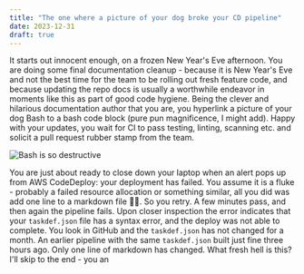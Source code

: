 ```yaml
---
title: "The one where a picture of your dog broke your CD pipeline"
date: 2023-12-31
draft: true
---
```

It starts out innocent enough, on a frozen New Year's Eve afternoon. You are doing some final documentation cleanup - because it is New Year's Eve and not the best time for the team to be rolling out fresh feature code, and because updating the repo docs is usually a worthwhile endeavor in moments like this as part of good code hygiene. Being the clever and hilarious documentation author that you are, you hyperlink a picture of your dog Bash to a bash code block (pure pun magnificence, I might add).  Happy with your updates, you wait for CI to pass testing, linting, scanning etc. and solicit a pull request rubber stamp from the team. 

![Bash is so destructive](/images/bash.png)

You are just about ready to close down your laptop when an alert pops up from AWS CodeDeploy: your deployment has failed. You assume it is a fluke - probably a failed resource allocation or something similar, all you did was add one line to a markdown file :man_shrugging:. So you retry. A few minutes pass, and then again the pipeline fails. 
Upon closer inspection the error indicates that your `taskdef.json` file has a syntax error, and the deploy was not able to complete. You look in GitHub and the `taskdef.json` has not changed for a month. 
An earlier pipeline with the same `taskdef.json` built just fine three hours ago. Only one line of markdown has changed. What fresh hell is this? 
I'll skip to the end - you an
<!--stackedit_data:
eyJoaXN0b3J5IjpbNTEwOTUwNjQ0LDEwODAzNDY4MzFdfQ==
-->